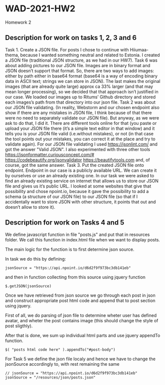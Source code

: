 # WAD-2021-HW2
Homework 2
## Description for work on tasks 1, 2, 3 and 6
Task 1. Create a JSON file. For posts I chose to continue with Hiiumaa-thema, because I wanted something neutral and related to Estonia. I created a JSON file (traditional JSON structure, as we had in our HW7). 
Task 6 was about adding pictures to our JSON file. Images are in binary format and JSON doesn’t support that format. So, there are two ways to add images: either by path either in base64 format (base64 is a way of encoding binary data in ASCII text; strings we can store in JSON). The last makes the original images (that are already quite large) approx ca 33% larger (and that may mean longer processing), so we decided that that approach isn’t justified in our case. We loaded our images up to Ritums’ Github directory and stored each images’s path from that directory into our json file. 
Task 2 was about our JSON file validating. (In reality, Webstorm and our chosen endpoint also show if there are any mistakes in JSON file, I think because of that there were no need to separately validate our JSON file). But anyway, as we were ask to do that, I did it. There are different tools online for that (you paste or upload your JSON file there (it’s a simple text editor in that window) and it tells you is your JSON file valid (i.e.without mistakes), or not (in that case the tool points out your mistakes, you can correct it at the place and try to validate again). For our JSON file validating I used https://jsonlint.com/ and got the answer "Valid JSON". I also experimented with three other tools https://jsonformatter.curiousconcept.com/# https://codebeautify.org/jsonvalidator
https://beautifytools.com and, of course, got the same answer. 
Task 3. Put the created JSON file onto endpoint. Endpoint in our case is a publicly available URL. We can create it by ourselves or use an already existing one. In our task we were asked to find an already existing service on internet that allows us to store our JSON file and gives us it’s public URL. I looked at some websites that give that possibility and chose npoint.io, because it gave the possibility to add a schema (a structure of our JSON file) to our JSON file (so that if I accidentally want to store JSON with other structure, it points that out and doesn’t allow to store it). 


## Description for work on Tasks 4 and 5
We define javascript function in file "posts.js" and put that in resources folder.
We call this function in index.html file when we want to display posts. 

The main logic for the function is to first determine json source.

In task we do this by defining:

    jsonSource = "https://api.npoint.io/d6d2f9f973bc3db141eb"

and then in function collecting from this source using jquery function 

    $.getJSON(jsonSource)

Once we have retrieved from json source we go through each post in json and construct appropriate post html code and append that to post section using jquery.

First of all, we do parsing of json file to determine wheter user has defined avatar, and wheter the post contains image (this should change the style of post sligthly).

After that is done, we sum up individual html parts and use jquery appendTo function.

    $( "posts html code here" ).appendTo("#post-body")

For Task 5 we define the json file localy and hence we have to change the jsonSource accordingly to, with rest remaining the same

    // jsonSource = "https://api.npoint.io/d6d2f9f973bc3db141eb"
    jsonSource = "/resources/json/posts.json"
